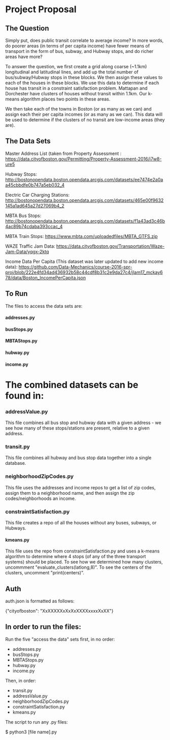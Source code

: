 # Project Proposal



## The Question

Simply put, does public transit correlate to average income? In more words, do poorer areas (in terms of per capita income) have fewer means of transport in the form of bus, subway, and Hubway stops, and do richer areas have more?

To answer the question, we first create a grid along coarse (~1.1km) longitudinal and latitudinal lines, and add up the total number of bus/subway/Hubway stops in these blocks. We then assign these values to each of the houses in these blocks. We use this data to determine if each house has transit in a constraint satisfaction problem. Mattapan and Dorchester have clusters of houses without transit within 1.1km. Our k-means algorithm places two points in these areas.

We then take each of the towns in Boston (or as many as we can) and assign each their per capita incomes (or as many as we can). This data will be used to determine if the clusters of no transit are low-income areas (they are).



## The Data Sets

Master Address List (taken from Property Assessment : https://data.cityofboston.gov/Permitting/Property-Assessment-2016/i7w8-ure5

Hubway Stops: http://bostonopendata.boston.opendata.arcgis.com/datasets/ee7474e2a0aa45cbbdfe0b747a5eb032_4

Electric Car Charging Stations: http://bostonopendata.boston.opendata.arcgis.com/datasets/465e00f9632145a1ad645a27d27069b4_2

MBTA Bus Stops: http://bostonopendata.boston.opendata.arcgis.com/datasets/f1a43ad3c46b4ac89b74cdaba393ccac_4

MBTA Train Stops: https://www.mbta.com/uploadedfiles/MBTA_GTFS.zip

WAZE Traffic Jam Data:	https://data.cityofboston.gov/Transportation/Waze-Jam-Data/yqgx-2ktq

Income Data Per Capita (This dataset was later updated to add new income data):   https://github.com/Data-Mechanics/course-2016-spr-proj/blob/222e4fd34ad436932b58c44cdf8b31c2e9da27c4/jlam17_mckay678/data/Boston_IncomePerCapita.json


## To Run

The files to access the data sets are:

#### addresses.py
#### busStops.py
#### MBTAStops.py
#### hubway.py
#### income.py

# The combined datasets can be found in:

### addressValue.py 	

This file combines all bus stop and hubway data with a given address - we see how many of these stops/stations are present, relative to a given address.

### transit.py

This file combines all hubway and bus stop data together into a single database.

### neighborhoodZipCodes.py

This file uses the addresses and income repos to get a list of zip codes, assign them to a neighborhood name, and then assign the zip codes/neighborhoods an income.

### constraintSatisfaction.py

This file creates a repo of all the houses without any buses, subways, or Hubways.

#### kmeans.py

This file uses the repo from constraintSatisfaction.py and uses a k-means algorithm to determine where 4 stops (of any of the three transport systems) should be placed. To see how we determined how many clusters, uncommment "evaluate_clusters(latlong,8)". To see the centers of the clusters, uncomment "print(centers)".

## Auth

auth.json is formatted as follows: 

{"cityofboston": "XxXXXXXxXxXxXXXXxxxxXxXX"}



## In order to run the files:

Run the five "access the data" sets first, in no order:
- addresses.py
- busStops.py
- MBTAStops.py
- hubway.py
- income.py

Then, in order:
- transit.py
- addressValue.py
- neighborhoodZipCodes.py
- constraintSatisfaction.py
- kmeans.py

The script to run any .py files:

$ python3 [file name].py


